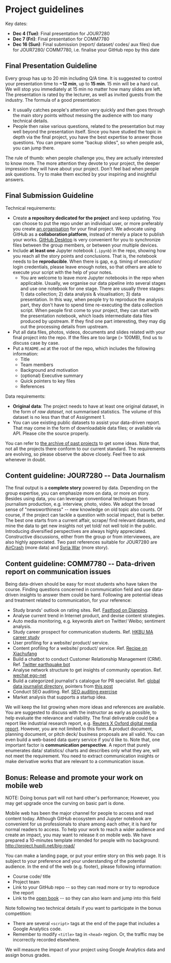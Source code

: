 # Project guidelines

Key dates:

- **Dec 4 (Tue)**: Final presentation for JOUR7280
- **Dec 7 (Fri)**: Final presentation for COMM7780
- **Dec 16 (Sun)**: Final submission (report/ dataset/ codes/ aux files) due for JOUR7280/ COMM7780, i.e. finalise your GitHub repo by this date

## Final Presentation Guideline

Every group has up to 20 min including Q/A time. It is suggested to control your presentation time to **~12 min**, up to **15 min**. 15 min will be a hard cut. We will stop you immediately at 15 min no matter how many slides are left. The presentation is rated by the lecturer, as well as invited guests from the industry. The formula of a good presentation:

- It usually catches people's attention very quickly and then goes through the main story points without messing the audience with too many technical details.
- People then raise various questions, related to the presentation but may well beyond the presentation itself. Since you have studied the topic in depth via the final project, you have the best expertise to answer those questions. You can prepare some "backup slides", so when people ask, you can jump there.

The rule of thumb: when people challenge you, they are actually interested to know more. The more attention they devote to your project, the deeper impression they will have about your project. Don't feel bad when people ask questions. Try to make them excited by your inspiring and insightful answers.

## Final Submission Guideline

Technical requirements:

- Create **a repository dedicated for the project** and keep updating. You can choose to put the repo under an individual user, or more preferably you create [an organisation](https://help.github.com/articles/differences-between-user-and-organization-accounts/) for your final project. We advocate using GitHub as a **collaboration platform**, instead of merely a place to publish your works. [GitHub Desktop](notes-week-00.md#github-desktop) is very convenient for you to synchronize files between the group members, or between your multiple devices.
- Include **at least one** Jupyter notebook (`.ipynb`) in the repo, showing how you reach all the story points and conclusions. That is, the notebook needs to be **reproducible**. When there is gap, e.g. timing of execution/ login credentials, please leave enough notes, so that others are able to execute your script with the help of your notes.
  - You are welcome to leave more Jupyter notebooks in the repo when applicable. Usually, we organise our data pipeline into several stages and use one notebook for one stage. There are usually three stages: 1) data collection; 2) data analysis & visualisation; 3) data presentation. In this way, when people try to reproduce the analysis part, they don't have to spend time re-executing the data collection script. When people first come to your project, they can start with the presentation notebook, which loads intermediate data files produced by upstream. If they find one part interesting, they may dig out the processing details from upstream.
- Put all data files, photos, videos, documents and slides related with your final project into the repo. If the files are too large (> 100MB), find us to discuss case by case.
- Put a `README.md` at the root of the repo, which includes the following information:
  - Title
  - Team members
  - Background and motivation
  - (optional) Executive summary
  - Quick pointers to key files
  - References

Data requirements:

- **Original data**: The project needs to have at least one original dataset, in the form of *raw dataset*, not summarised statistics. The volume of this dataset is no less than that of Assignment 1.
- You can use existing public datasets to assist your data-driven report. That may come in the form of downloadable data files; or available via API. Please cite the source properly.

You can refer to [the archive of past projects](https://github.com/data-projects-archive/) to get some ideas. Note that, not all the projects there conform to our current standard. The requirements are evolving, so please observe the above closely. Feel free to ask whenever in doubt.

## Content guideline: JOUR7280 -- Data Journalism

The final output is a **complete story** powered by data. Depending on the group expertise, you can emphasize more on data, or more on story. Besides using data, you can leverage conventional techniques from journalism production, e.g. interview, photo, video. We adopt the broad sense of "newsworthiness" -- new knowledge on old topic also counts. Of course, if the project can tackle a question with social impact, that is better. The best one starts from a current affair, scrape/ find relevant datasets, and mine the data to get new insights not yet told/ not well told in the public. Introducing diversified perspectives are always highly appreciated. Constructive discussions, either from the group or from interviewees, are also highly appreciated. Two past references suitable for JOUR7280 are [AirCrash](https://dnnsociety.org/2018/04/30/flying-in-the-sky-a-report-of-air-crash-worldwide/) (more data) and [Syria War](https://dnnsociety.org/2018/05/10/syrias-toxic-war-on-itself/) (more story).

## Content guideline: COMM7780 -- Data-driven report on communication issues

Being data-driven should be easy for most students who have taken the course. Finding questions concerned in communication field and use data-driven insights to answer them could be hard. Following are potential ideas and treatment related to communication, for your reference:

- Study brands' outlook on rating sites. Ref. [Fastfood on Dianping](https://nbviewer.jupyter.org/github/data-projects-archive/201804-Fast-Food-on-Dianping/blob/master/final_project/final%20project.ipynb).
- Analyse current trend in Internet product, and devise content strategies.
- Auto media monitoring, e.g. keywords alert on Twitter/ Weibo; sentiment analysis.
- Study career prospect for communication students. Ref. [HKBU MA career study](https://nbviewer.jupyter.org/github/data-projects-archive/201804-HKBU-MA-Career-Perspective/blob/master/Final%20Project%20from%20Pili%20Fans%20Club/final%E2%80%94%E2%80%94notebook.ipynb)
- User profiling for a website/ product/ service. 
- Content profiling for a website/ product/ service. Ref. [Recipe on Xiachufang](https://nbviewer.jupyter.org/github/data-projects-archive/201804-Xia-Chu-Fang/blob/master/final%20assignment/Big%20Data%20Project%20-%20Xiachufang_revised.ipynb)
- Build a chatbot to conduct Customer Relationship Management (CRM). Ref. [Twitter earthquake bot](https://github.com/hupili/python-for-data-and-media-communication-gitbook/blob/master/notes-week-04.md#bonus-automatic-earthquake-writer) 
- Analyse network structure to get insights of community operation. Ref. [wechat ego-net](https://mp.weixin.qq.com/s/DgAXmcR2kn3q2xjsEiwpJg)
- Build a categorized journalist's catalogue for PR specialist. Ref. [global data journalist directory](http://jplusplus.github.io/global-directory/), pointers from [this post](https://gijn.org/2016/05/23/resources-guides-to-finding-expert-sources/)
- Conduct SEO auditing. Ref. [SEO auditing exercise](https://github.com/hupili/python-for-data-and-media-communication-gitbook/blob/master/notes-week-06.md#in-bound-marketing-and-seo-auditing)
- Market analysis that supports a startup idea.

We will keep the list growing when more ideas and references are available. You are suggested to discuss with the instructor as early as possible, to help evaluate the relevance and viability. The final deliverable could be a report like industrial research report, e.g. [Reuters X Oxford digital media report](https://reutersinstitute.politics.ox.ac.uk/sites/default/files/digital-news-report-2018.pdf). However, you are not limited to this form. A product document, planning document, or pitch deck/ business proposals are all valid. You can even build a web-based data query service if you'd like to. Note that, one important factor is **communication perspective**. A report that purely enumerates data/ statistics/ charts and describes only what they are, will not meet the requirement. You need to extract communication insights or make derivative works that are relevant to a communication issue.

## Bonus: Release and promote your work on mobile web

NOTE: Doing bonus part will not hard other's performance; However, you may get upgrade once the curving on basic part is done.

Mobile web has been the major channel for people to access and read content today. Although GitHub ecosystem and Jupyter notebook are convenient for us professionals to share among each other, it is hard for normal readers to access. To help your work to reach a wider audience and create an impact, you may want to release it on mobile web. We have prepared a 10-minutes template intended for people with no background: http://project.hupili.net/big-road/ 

You can make a landing page, or put your entire story on this web page. It is subject to your preference and your understanding of the potential audience. In the end of the web (e.g. footer), please following information:

- Course code/ title
- Project team
- Link to your GitHub repo -- so they can read more or try to reproduce the report
- Link to the [open book](https://github.com/hupili/python-for-data-and-media-communication-gitbook/) -- so they can also learn and jump into this field

Note following two technical details if you want to participate in the bonus competition:

- There are several `<script>` tags at the end of the page that includes a Google Analytics code.
- Remember to modify `<title>` tag in `<head>` region. Or, the traffic may be incorrectly recorded elsewhere.

We will measure the impact of your project using Google Analytics data and assign bonus grades.